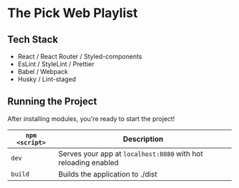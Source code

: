 # The Pick Web Playlist

## Tech Stack

- React / React Router / Styled-components
- EsLint / StyleLint / Prettier
- Babel / Webpack
- Husky / Lint-staged

## Running the Project

After installing modules, you're ready to start the project!

| `npm <script>` | Description                                                    |
| -------------- | -------------------------------------------------------------- |
| `dev`          | Serves your app at `localhost:8080` with hot reloading enabled |
| `build`        | Builds the application to ./dist                               |
